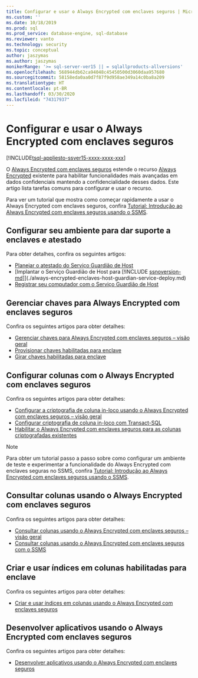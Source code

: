 ```yaml
---
title: Configurar e usar o Always Encrypted com enclaves seguros | Microsoft Docs
ms.custom: ''
ms.date: 10/18/2019
ms.prod: sql
ms.prod_service: database-engine, sql-database
ms.reviewer: vanto
ms.technology: security
ms.topic: conceptual
author: jaszymas
ms.author: jaszymas
monikerRange: '>= sql-server-ver15 || = sqlallproducts-allversions'
ms.openlocfilehash: 568944db62ca94048c45450500d3060daa957680
ms.sourcegitcommit: 58158eda0aa0d7f87f9d958ae349a14c0ba8a209
ms.translationtype: HT
ms.contentlocale: pt-BR
ms.lasthandoff: 03/30/2020
ms.locfileid: "74317937"
---
```

# <a name="configure-and-use-always-encrypted-with-secure-enclaves"></a>Configurar e usar o Always Encrypted com enclaves seguros 

[!INCLUDE[tsql-appliesto-ssver15-xxxx-xxxx-xxx](../../../includes/tsql-appliesto-ssver15-xxxx-xxxx-xxx.md)]

O [Always Encrypted com enclaves seguros](always-encrypted-enclaves.md) estende o recurso [Always Encrypted](always-encrypted-database-engine.md) existente para habilitar funcionalidades mais avançadas em dados confidenciais mantendo a confidencialidade desses dados. Este artigo lista tarefas comuns para configurar e usar o recurso.

Para ver um tutorial que mostra como começar rapidamente a usar o Always Encrypted com enclaves seguros, confira [Tutorial: Introdução ao Always Encrypted com enclaves seguros usando o SSMS](../tutorial-getting-started-with-always-encrypted-enclaves.md).

## <a name="set-up-your-environment-to-support-enclaves-and-attestation"></a>Configurar seu ambiente para dar suporte a enclaves e atestado
Para obter detalhes, confira os seguintes artigos:
- [Planejar o atestado do Serviço Guardião de Host](./always-encrypted-enclaves-host-guardian-service-plan.md)
- [Implantar o Serviço Guardião de Host para [!INCLUDE [ssnoversion-md](../../../includes/ssnoversion-md.md)]](./always-encrypted-enclaves-host-guardian-service-deploy.md)
- [Registrar seu computador com o Serviço Guardião de Host](./always-encrypted-enclaves-host-guardian-service-register.md)

## <a name="manage-keys-for-always-encrypted-with-secure-enclaves"></a>Gerenciar chaves para Always Encrypted com enclaves seguros
Confira os seguintes artigos para obter detalhes:
- [Gerenciar chaves para Always Encrypted com enclaves seguros – visão geral](always-encrypted-enclaves-manage-keys.md)
- [Provisionar chaves habilitadas para enclave](always-encrypted-enclaves-provision-keys.md)
- [Girar chaves habilitadas para enclave](always-encrypted-enclaves-rotate-keys.md)

## <a name="configure-columns-with-always-encrypted-with-secure-enclaves"></a>Configurar colunas com o Always Encrypted com enclaves seguros
Confira os seguintes artigos para obter detalhes:
- [Configurar a criptografia de coluna in-loco usando o Always Encrypted com enclaves seguros – visão geral](always-encrypted-enclaves-configure-encryption.md)
- [Configurar criptografia de coluna in-loco com Transact-SQL](always-encrypted-enclaves-configure-encryption-tsql.md)
- [Habilitar o Always Encrypted com enclaves seguros para as colunas criptografadas existentes](always-encrypted-enclaves-enable-for-encrypted-columns.md)

> [!NOTE]
> Para obter um tutorial passo a passo sobre como configurar um ambiente de teste e experimentar a funcionalidade do Always Encrypted com enclaves seguras no SSMS, confira [Tutorial: Introdução ao Always Encrypted com enclaves seguros usando o SSMS](../tutorial-getting-started-with-always-encrypted-enclaves.md).

## <a name="query-columns-using-always-encrypted-with-secure-enclaves"></a>Consultar colunas usando o Always Encrypted com enclaves seguros
Confira os seguintes artigos para obter detalhes:
- [Consultar colunas usando o Always Encrypted com enclaves seguros – visão geral](always-encrypted-enclaves-query-columns.md)
- [Consultar colunas usando o Always Encrypted com enclaves seguros com o SSMS](always-encrypted-enclaves-query-columns-ssms.md)

## <a name="create-and-use-indexes-on-enclave-enabled-columns"></a>Criar e usar índices em colunas habilitadas para enclave
Confira os seguintes artigos para obter detalhes:
- [Criar e usar índices em colunas usando o Always Encrypted com enclaves seguros](always-encrypted-enclaves-create-use-indexes.md)

## <a name="develop-applications-using-always-encrypted-with-secure-enclaves"></a>Desenvolver aplicativos usando o Always Encrypted com enclaves seguros
Confira os seguintes artigos para obter detalhes:
- [Desenvolver aplicativos usando o Always Encrypted com enclaves seguros](always-encrypted-enclaves-client-development.md)
